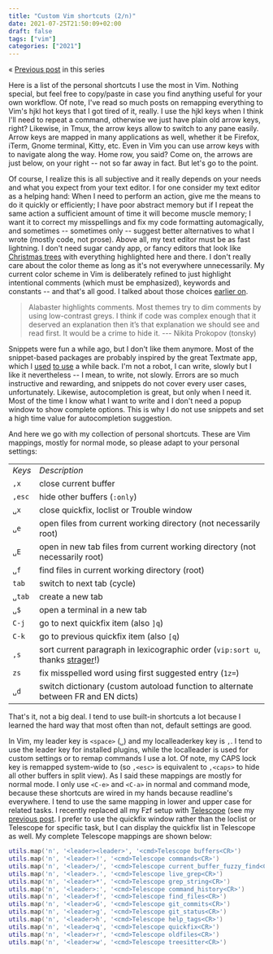 ```yaml
---
title: "Custom Vim shortcuts (2/n)"
date: 2021-07-25T21:50:09+02:00
draft: false
tags: ["vim"]
categories: ["2021"]
---
```


« [Previous post](/post/modern-neovim/) in this series

Here is a list of the personal shortcuts I use the most in Vim. Nothing special, but feel free to copy/paste in case you find anything useful for your own workflow. Of note, I've read so much posts on remapping everything to Vim's hjkl hot keys that I got tired of it, really. I use the hjkl keys when I think I'll need to repeat a command, otherwise we just have plain old arrow keys, right? Likewise, in Tmux, the arrow keys allow to switch to any pane easily. Arrow keys are mapped in many applications as well, whether it be Firefox, iTerm, Gnome terminal, Kitty, etc. Even in Vim you can use arrow keys with <C-w> to navigate along the way. Home row, you said? Come on, the arrows are just below, on your right -- not so far away in fact. But let's go to the point.

Of course, I realize this is all subjective and it really depends on your needs and what you expect from your text editor. I for one consider my text editor as a helping hand: When I need to perform an action, give me the means to do it quickly or efficiently; I have poor abstract memory but if I repeat the same action a sufficient amount of time it will become muscle memory; I want it to correct my misspellings and fix my code formatting automagically, and sometimes -- sometimes only -- suggest better alternatives to what I wrote (mostly code, not prose). Above all, my text editor must be as fast lightning. I don't need sugar candy app, or fancy editors that look like [Christmas trees](https://arxiv.org/abs/2008.06030v2) with everything highlighted here and there. I don't really care about the color theme as long as it's not everywhere unnecessarily. My current color scheme in Vim is deliberately refined to just highlight intentional comments (which must be emphasized), keywords and constants -- and that's all good. I talked about those choices [earlier on](/post/monochrome-color-scheme/).

> Alabaster highlights comments. Most themes try to dim comments by using low-contrast greys. I think if code was complex enough that it deserved an explanation then it’s that explanation we should see and read first. It would be a crime to hide it. --- Nikita Prokopov (tonsky)

Snippets were fun a while ago, but I don't like them anymore. Most of the snippet-based packages are probably inspired by the great Textmate app, which I [used](/post/emacs-versus-textmate/) [to use](/post/textmate2/) a while back. I'm not a robot, I can write, slowly but I like it nevertheless -- I mean, to write, not slowly. Errors are so much instructive and rewarding, and snippets do not cover every user cases, unfortunately. Likewise, autocompletion is great, but only when I need it. Most of the time I know what I want to write and I don't need a popup window to show complete options. This is why I do not use snippets and set a high time value for autocompletion suggestion.

And here we go with my collection of personal shortcuts. These are Vim mappings, mostly for normal mode, so please adapt to your personal settings:

<table border="0">
<tbody>
<tr>
<td><em>Keys</em></td>
<td><em>Description</em></td>
</tr>
<tr><td><code>,x</code></td><td>close current buffer</td></tr>
<tr><td><code>,esc</code></td><td>hide other buffers (<code>:only</code>)</td></tr>
<tr><td><code>␣x</code></td><td>close quickfix, loclist or Trouble window</td></tr>
<tr><td><code>␣e</code></td><td>open files from current working directory (not necessarily root)</td></tr>
<tr><td><code>␣E</code></td><td>open in new tab files from current working directory (not necessarily root)</td></tr>
<tr><td><code>␣f</code></td><td>find files in current working directory (root)</td></tr>
<tr><td><code>tab</code></td><td>switch to next tab (cycle)</td></tr>
<tr><td><code>␣tab</code></td><td>create a new tab</td></tr>
<tr><td><code>␣$</code></td><td>open a terminal in a new tab</td></tr>
<tr><td><code>C-j</code></td><td>go to next quickfix item (also <code>]q</code>)</td></tr>
<tr><td><code>C-k</code></td><td>go to previous quickfix item (also <code>[q</code>)</td></tr>
<tr><td><code>,s</code></td><td>sort current paragraph in lexicographic order (<code>vip:sort u<CR></code>, thanks <a href="https://strager.net/essays.html">strager</a>!)</td></tr>
<tr><td><code>zs</code></td><td>fix misspelled word using first suggested entry (<code>1z=</code>)</td></tr>
<tr><td><code>␣d</code></td><td>switch dictionary (custom autoload function to alternate between FR and EN dicts)</td></tr>
</tbody>
</table>

That's it, not a big deal. I tend to use built-in shortcuts a lot because I learned the hard way that most often than not, default settings are good.

In Vim, my leader key is `<space>` (`␣`) and my localleaderkey key is `,`. I tend to use the leader key for installed plugins, while the localleader is used for custom settings or to remap commands I use a lot. Of note, my CAPS lock key is remapped system-wide to <Esc> (so `,<esc>` is equivalent to `,<caps>` to hide all other buffers in split view). As I said these mappings are mostly for normal mode. I only use `<C-e>` and `<C-a>` in normal and command mode, because these shortcuts are wired in my hands because readline's everywhere. I tend to use the same mapping in lower and upper case for related tasks. I recently replaced all my Fzf setup with [Telescope](https://github.com/nvim-telescope/telescope.nvim) (see my [previous post](/posts/modern-neovim/). I prefer to use the quickfix window rather than the loclist or Telescope for specific task, but I can display the quickfix list in Telescope as well. My complete Telescope mappings are shown below:

```lua
utils.map('n', '<leader><leader>', '<cmd>Telescope buffers<CR>')
utils.map('n', '<leader>!', '<cmd>Telescope commands<CR>')
utils.map('n', '<leader>/', '<cmd>Telescope current_buffer_fuzzy_find<CR>')
utils.map('n', '<leader>.', '<cmd>Telescope live_grep<CR>')
utils.map('n', '<leader>*', '<cmd>Telescope grep_string<CR>')
utils.map('n', '<leader>:', '<cmd>Telescope command_history<CR>')
utils.map('n', '<leader>f', '<cmd>Telescope find_files<CR>')
utils.map('n', '<leader>G', '<cmd>Telescope git_commits<CR>')
utils.map('n', '<leader>g', '<cmd>Telescope git_status<CR>')
utils.map('n', '<leader>h', '<cmd>Telescope help_tags<CR>')
utils.map('n', '<leader>q', '<cmd>Telescope quickfix<CR>')
utils.map('n', '<leader>r', '<cmd>Telescope oldfiles<CR>')
utils.map('n', '<leader>w', '<cmd>Telescope treesitter<CR>')
```

